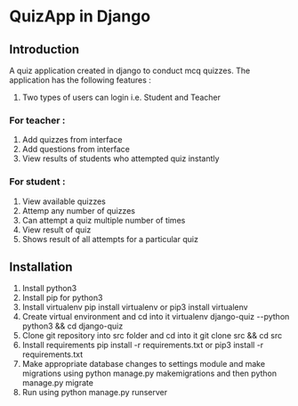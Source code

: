 # QuizApp in Django

## Introduction
A quiz application created in django to conduct mcq quizzes. The application has the following features :
1) Two types of users can login i.e. Student and Teacher
### For teacher :
  1) Add quizzes from interface
  2) Add questions from interface
  3) View results of students who attempted quiz instantly

### For student :
  1) View available quizzes
  2) Attemp any number of quizzes
  3) Can attempt a quiz multiple number of times
  3) View result of quiz
  4) Shows result of all attempts for a particular quiz
  

## Installation
1) Install python3
2) Install pip for python3
3) Install virtualenv pip install virtualenv or pip3 install virtualenv
4) Create virtual environment and cd into it virtualenv django-quiz --python python3 && cd django-quiz
5) Clone git repository into src folder and cd into it git clone <url> src && cd src
6) Install requirements pip install -r requirements.txt or pip3 install -r requirements.txt
7) Make appropriate database changes to settings module and make migrations using python manage.py makemigrations and then python manage.py migrate
8) Run using python manage.py runserver
